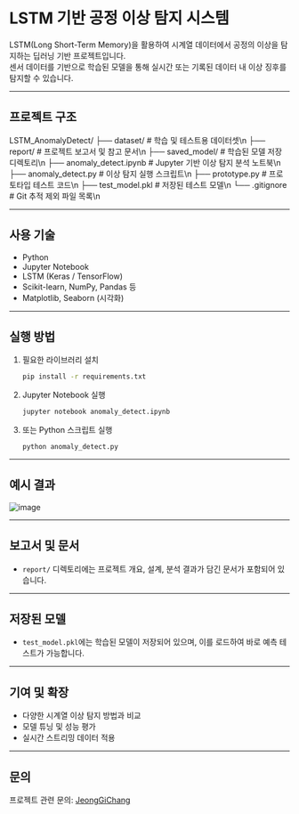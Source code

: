# LSTM 기반 공정 이상 탐지 시스템

LSTM(Long Short-Term Memory)을 활용하여 시계열 데이터에서 공정의 이상을 탐지하는 딥러닝 기반 프로젝트입니다.  
센서 데이터를 기반으로 학습된 모델을 통해 실시간 또는 기록된 데이터 내 이상 징후를 탐지할 수 있습니다.

---

## 프로젝트 구조

LSTM_AnomalyDetect/
├── dataset/ # 학습 및 테스트용 데이터셋\n
├── report/ # 프로젝트 보고서 및 참고 문서\n
├── saved_model/ # 학습된 모델 저장 디렉토리\n
├── anomaly_detect.ipynb # Jupyter 기반 이상 탐지 분석 노트북\n
├── anomaly_detect.py # 이상 탐지 실행 스크립트\n
├── prototype.py # 프로토타입 테스트 코드\n
├── test_model.pkl # 저장된 테스트 모델\n
└── .gitignore # Git 추적 제외 파일 목록\n


---

## 사용 기술

- Python
- Jupyter Notebook
- LSTM (Keras / TensorFlow)
- Scikit-learn, NumPy, Pandas 등
- Matplotlib, Seaborn (시각화)

---

## 실행 방법

1. 필요한 라이브러리 설치
    ```bash
    pip install -r requirements.txt
    ```

2. Jupyter Notebook 실행
    ```bash
    jupyter notebook anomaly_detect.ipynb
    ```

3. 또는 Python 스크립트 실행
    ```bash
    python anomaly_detect.py
    ```


---

## 예시 결과

![image](https://github.com/user-attachments/assets/c94dcf1b-a8ff-4e3f-8f65-0478c41e623b)


---

## 보고서 및 문서

- `report/` 디렉토리에는 프로젝트 개요, 설계, 분석 결과가 담긴 문서가 포함되어 있습니다.

---

## 저장된 모델

- `test_model.pkl`에는 학습된 모델이 저장되어 있으며,
  이를 로드하여 바로 예측 테스트가 가능합니다.

---

## 기여 및 확장

- 다양한 시계열 이상 탐지 방법과 비교
- 모델 튜닝 및 성능 평가
- 실시간 스트리밍 데이터 적용

---

## 문의

프로젝트 관련 문의: [JeongGiChang](https://github.com/JeongGiChang)

